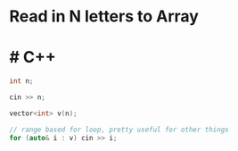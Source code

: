 # Read in N letters to Array
# # C++
```c++
int n;

cin >> n;

vector<int> v(n);

// range based for loop, pretty useful for other things
for (auto& i : v) cin >> i;
```
